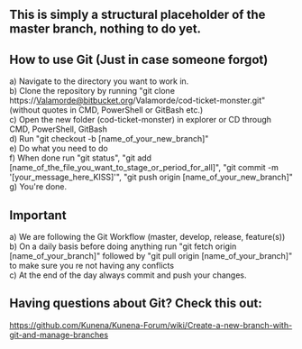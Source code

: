 ## This is simply a structural placeholder of the master branch, nothing to do yet.

## How to use Git (Just in case someone forgot)

a) Navigate to the directory you want to work in. <br />
b) Clone the repository by running "git clone https://Valamorde@bitbucket.org/Valamorde/cod-ticket-monster.git" (without quotes in CMD, PowerShell or GitBash etc.)<br />
c) Open the new folder (cod-ticket-monster) in explorer or CD through CMD, PowerShell, GitBash<br />
d) Run "git checkout -b [name_of_your_new_branch]"<br />
e) Do what you need to do <br />
f) When done run "git status", "git add [name_of_the_file_you_want_to_stage_or_period_for_all]", "git commit -m '[your_message_here_KISS]'", "git push origin [name_of_your_new_branch]" <br />
g) You're done. <br />

## Important

a) We are following the Git Workflow (master, develop, release, feature(s)) <br />
b) On a daily basis before doing anything run "git fetch origin [name_of_your_branch]" followed by "git pull origin [name_of_your_branch]" to make sure you re not having any conflicts <br />
c) At the end of the day always commit and push your changes. <br />

## Having questions about Git? Check this out: <br />
https://github.com/Kunena/Kunena-Forum/wiki/Create-a-new-branch-with-git-and-manage-branches <br />